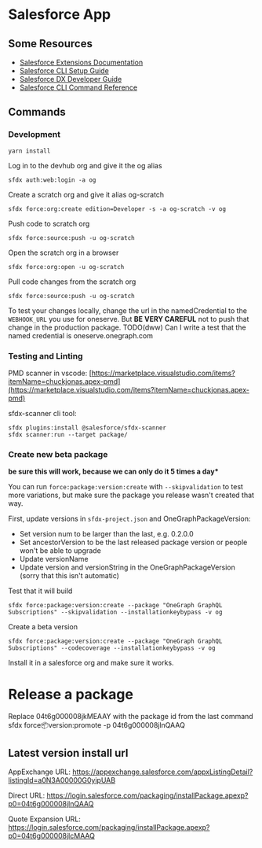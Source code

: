 # Salesforce App

## Some Resources

- [Salesforce Extensions Documentation](https://developer.salesforce.com/tools/vscode/)
- [Salesforce CLI Setup Guide](https://developer.salesforce.com/docs/atlas.en-us.sfdx_setup.meta/sfdx_setup/sfdx_setup_intro.htm)
- [Salesforce DX Developer Guide](https://developer.salesforce.com/docs/atlas.en-us.sfdx_dev.meta/sfdx_dev/sfdx_dev_intro.htm)
- [Salesforce CLI Command Reference](https://developer.salesforce.com/docs/atlas.en-us.sfdx_cli_reference.meta/sfdx_cli_reference/cli_reference.htm)

## Commands

### Development

```
yarn install
```

Log in to the devhub org and give it the og alias

```
sfdx auth:web:login -a og
```

Create a scratch org and give it alias og-scratch

```
sfdx force:org:create edition=Developer -s -a og-scratch -v og
```

Push code to scratch org

```
sfdx force:source:push -u og-scratch
```

Open the scratch org in a browser

```
sfdx force:org:open -u og-scratch
```

Pull code changes from the scratch org

```
sfdx force:source:push -u og-scratch
```

To test your changes locally, change the url in the namedCredential to the `WEBHOOK_URL` you use for oneserve. But **BE VERY CAREFUL** not to push that change in the production package. TODO(dww) Can I write a test that the named credential is oneserve.onegraph.com

### Testing and Linting

PMD scanner in vscode:
[https://marketplace.visualstudio.com/items?itemName=chuckjonas.apex-pmd](https://marketplace.visualstudio.com/items?itemName=chuckjonas.apex-pmd)

sfdx-scanner cli tool:

```
sfdx plugins:install @salesforce/sfdx-scanner
sfdx scanner:run --target package/
```

### Create new beta package

**be sure this will work, because we can only do it 5 times a day\***

You can run `force:package:version:create` with `--skipvalidation` to test more variations, but make sure the package you release wasn't created that way.

First, update versions in `sfdx-project.json` and OneGraphPackageVersion:

- Set version num to be larger than the last, e.g. 0.2.0.0
- Set ancestorVersion to be the last released package version or people won't be able to upgrade
- Update versionName
- Update version and versionString in the OneGraphPackageVersion (sorry that this isn't automatic)

Test that it will build
```
sfdx force:package:version:create --package "OneGraph GraphQL Subscriptions" --skipvalidation --installationkeybypass -v og
```

Create a beta version
```
sfdx force:package:version:create --package "OneGraph GraphQL Subscriptions" --codecoverage --installationkeybypass -v og
```
Install it in a salesforce org and make sure it works.


# Release a package

Replace 04t6g000008jkMEAAY with the package id from the last command
sfdx force:package:version:promote -p 04t6g000008jlnQAAQ

## Latest version install url

AppExchange URL: https://appexchange.salesforce.com/appxListingDetail?listingId=a0N3A00000G0yipUAB

Direct URL: https://login.salesforce.com/packaging/installPackage.apexp?p0=04t6g000008jlnQAAQ

Quote Expansion URL: https://login.salesforce.com/packaging/installPackage.apexp?p0=04t6g000008jlcMAAQ

